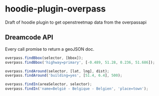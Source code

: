 hoodie-plugin-overpass
=========================

Draft of hoodie plugin to get openstreetmap data from the overpassapi

Dreamcode API
---

Every call promise to return a geoJSON doc.
```js
overpass.findBbox(selector, [bbox]);
overpass.findBbox('highway=primary', [-0.489, 51.28, 0.236, 51.686]);

overpass.findAround(selector, [lat, lng], dist);
overpass.findAround('building=yes', [51.4, 6.4], 500);

overpass.findIn(areaSelector, selector);
overpass.findIn('name=België - Belgique - Belgien', 'place=town');
```
